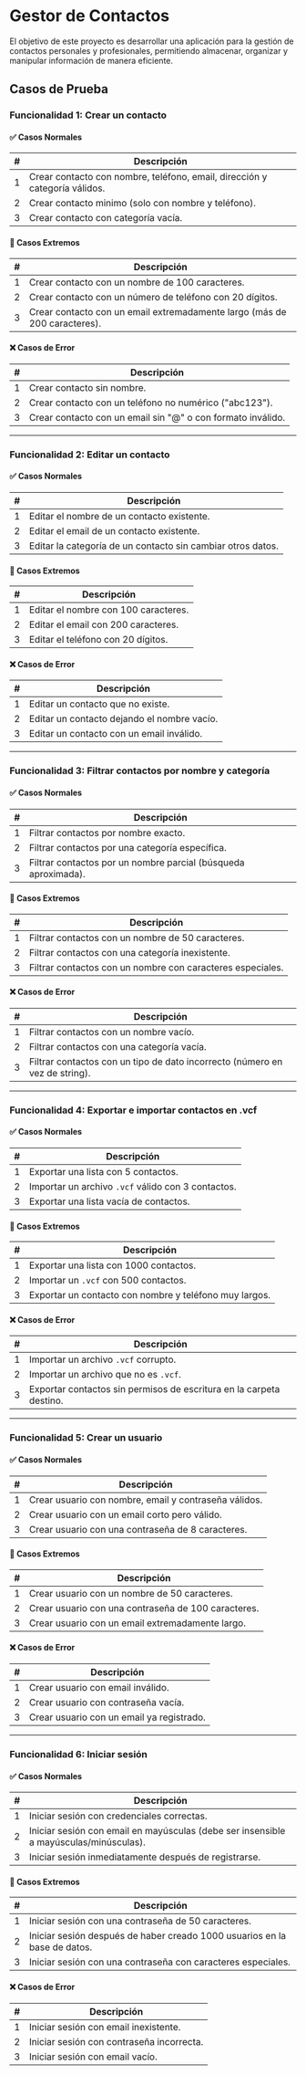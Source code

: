 # Gestor de Contactos
El objetivo de este proyecto es desarrollar una aplicación para la gestión de contactos personales y profesionales, permitiendo almacenar, organizar y manipular información de manera eficiente.

## Casos de Prueba

### **Funcionalidad 1:** Crear un contacto

#### ✅ Casos Normales
| # | Descripción |
|---|------------|
| 1 | Crear contacto con nombre, teléfono, email, dirección y categoría válidos. |
| 2 | Crear contacto minimo (solo con nombre y teléfono). |
| 3 | Crear contacto con categoría vacía. |

#### 🚀 Casos Extremos
| # | Descripción |
|---|------------|
| 1 | Crear contacto con un nombre de 100 caracteres. |
| 2 | Crear contacto con un número de teléfono con 20 dígitos. |
| 3 | Crear contacto con un email extremadamente largo (más de 200 caracteres). |

#### ❌ Casos de Error
| # | Descripción |
|---|------------|
| 1 | Crear contacto sin nombre. |
| 2 | Crear contacto con un teléfono no numérico ("abc123"). |
| 3 | Crear contacto con un email sin "@" o con formato inválido. |

---

### **Funcionalidad 2:** Editar un contacto

#### ✅ Casos Normales
| # | Descripción |
|---|------------|
| 1 | Editar el nombre de un contacto existente. |
| 2 | Editar el email de un contacto existente. |
| 3 | Editar la categoría de un contacto sin cambiar otros datos. |

#### 🚀 Casos Extremos
| # | Descripción |
|---|------------|
| 1 | Editar el nombre con 100 caracteres. |
| 2 | Editar el email con 200 caracteres. |
| 3 | Editar el teléfono con 20 dígitos. |

#### ❌ Casos de Error
| # | Descripción |
|---|------------|
| 1 | Editar un contacto que no existe. |
| 2 | Editar un contacto dejando el nombre vacío. |
| 3 | Editar un contacto con un email inválido. |

---

### **Funcionalidad 3:** Filtrar contactos por nombre y categoría

#### ✅ Casos Normales
| # | Descripción |
|---|------------|
| 1 | Filtrar contactos por nombre exacto. |
| 2 | Filtrar contactos por una categoría específica. |
| 3 | Filtrar contactos por un nombre parcial (búsqueda aproximada). |

#### 🚀 Casos Extremos
| # | Descripción |
|---|------------|
| 1 | Filtrar contactos con un nombre de 50 caracteres. |
| 2 | Filtrar contactos con una categoría inexistente. |
| 3 | Filtrar contactos con un nombre con caracteres especiales. |

#### ❌ Casos de Error
| # | Descripción |
|---|------------|
| 1 | Filtrar contactos con un nombre vacío. |
| 2 | Filtrar contactos con una categoría vacía. |
| 3 | Filtrar contactos con un tipo de dato incorrecto (número en vez de string). |

---

### **Funcionalidad 4:** Exportar e importar contactos en .vcf

#### ✅ Casos Normales
| # | Descripción |
|---|------------|
| 1 | Exportar una lista con 5 contactos. |
| 2 | Importar un archivo `.vcf` válido con 3 contactos. |
| 3 | Exportar una lista vacía de contactos. |

#### 🚀 Casos Extremos
| # | Descripción |
|---|------------|
| 1 | Exportar una lista con 1000 contactos. |
| 2 | Importar un `.vcf` con 500 contactos. |
| 3 | Exportar un contacto con nombre y teléfono muy largos. |

#### ❌ Casos de Error
| # | Descripción |
|---|------------|
| 1 | Importar un archivo `.vcf` corrupto. |
| 2 | Importar un archivo que no es `.vcf`. |
| 3 | Exportar contactos sin permisos de escritura en la carpeta destino. |

---

### **Funcionalidad 5:** Crear un usuario

#### ✅ Casos Normales
| # | Descripción |
|---|------------|
| 1 | Crear usuario con nombre, email y contraseña válidos. |
| 2 | Crear usuario con un email corto pero válido. |
| 3 | Crear usuario con una contraseña de 8 caracteres. |

#### 🚀 Casos Extremos
| # | Descripción |
|---|------------|
| 1 | Crear usuario con un nombre de 50 caracteres. |
| 2 | Crear usuario con una contraseña de 100 caracteres. |
| 3 | Crear usuario con un email extremadamente largo. |

#### ❌ Casos de Error
| # | Descripción |
|---|------------|
| 1 | Crear usuario con email inválido. |
| 2 | Crear usuario con contraseña vacía. |
| 3 | Crear usuario con un email ya registrado. |

---

### **Funcionalidad 6:** Iniciar sesión

#### ✅ Casos Normales
| # | Descripción |
|---|------------|
| 1 | Iniciar sesión con credenciales correctas. |
| 2 | Iniciar sesión con email en mayúsculas (debe ser insensible a mayúsculas/minúsculas). |
| 3 | Iniciar sesión inmediatamente después de registrarse. |

#### 🚀 Casos Extremos
| # | Descripción |
|---|------------|
| 1 | Iniciar sesión con una contraseña de 50 caracteres. |
| 2 | Iniciar sesión después de haber creado 1000 usuarios en la base de datos. |
| 3 | Iniciar sesión con una contraseña con caracteres especiales. |

#### ❌ Casos de Error
| # | Descripción |
|---|------------|
| 1 | Iniciar sesión con email inexistente. |
| 2 | Iniciar sesión con contraseña incorrecta. |
| 3 | Iniciar sesión con email vacío. |

